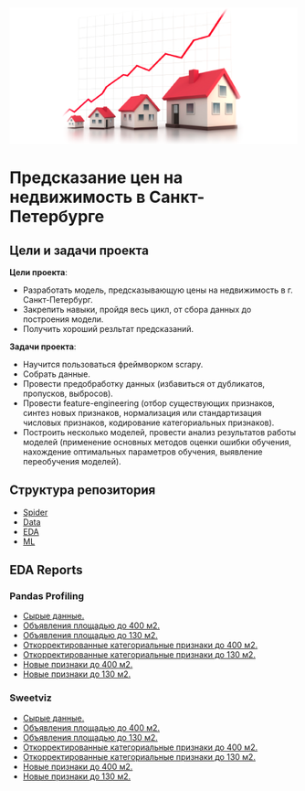 ![title](img/hpp.png)
# Предсказание цен на недвижимость в Санкт-Петербурге

## Цели и задачи проекта

**Цели проекта**:
 - Разработать модель, предсказывающую цены на недвижимость в г. Санкт-Петербург.
 - Закрепить навыки, пройдя весь цикл, от сбора данных до построения модели.
 - Получить хороший резльтат предсказаний.
 
**Задачи проекта**:
 - Научится пользоваться фреймворком scrapy.
 - Собрать данные.
 - Провести предобработку данных (избавиться от дубликатов, пропусков, выбросов).
 - Провести feature-engineering (отбор существующих признаков, синтез новых признаков, нормализация или стандартизация числовых признаков, кодирование категориальных признаков).
 - Построить несколько моделей, провести анализ результатов работы моделей (применение основных методов оценки ошибки обучения, нахождение оптимальных параметров обучения, выявление переобучения моделей).

## Структура репозитория

- [Spider](https://github.com/alxkzncoff/house_price_prediction/tree/master/domofond)
- [Data](https://github.com/alxkzncoff/house_price_prediction/tree/master/data)
- [EDA](https://github.com/alxkzncoff/house_price_prediction/tree/master/eda)
- [ML](https://github.com/alxkzncoff/house_price_prediction/tree/master/ml)

## EDA Reports

### Pandas Profiling

- [Сырые данные.](https://alxkzncoff.github.io/house_price_prediction/EDA_FLATS_PANDAS_PROFILING_REPORT.html)
- [Объявления площадью до 400 м2.](https://alxkzncoff.github.io/house_price_prediction/EDA_FLATS_400M2_PANDAS_PROFILING_REPORT.html)
- [Объявления площадью до 130 м2.](https://alxkzncoff.github.io/house_price_prediction/EDA_FLATS_130M2_PANDAS_PROFILING_REPORT.html)
- [Откорректированные категориальные признаки до 400 м2.](https://alxkzncoff.github.io/house_price_prediction/EDA_CAT_COR_FLATS_400M2_PANDAS_PROFILING_REPORT.html)
- [Откорректированные категориальные признаки до 130 м2.](https://alxkzncoff.github.io/house_price_prediction/EDA_CAT_COR_FLATS_130M2_PANDAS_PROFILING_REPORT.html)
- [Новые признаки до 400 м2.](https://alxkzncoff.github.io/house_price_prediction/NEW_FEATURES_400M2_PANDAS_PROFILING_REPORT.html)
- [Новые признаки до 130 м2.](https://alxkzncoff.github.io/house_price_prediction/NEW_FEATURES_130M2_PANDAS_PROFILING_REPORT.html)

### Sweetviz

- [Сырые данные.](https://alxkzncoff.github.io/house_price_prediction/EDA_FLATS_SWEETVIZ_REPORT.html)
- [Объявления площадью до 400 м2.](https://alxkzncoff.github.io/house_price_prediction/EDA_FLATS_400M2_SWEETVIZ_REPORT.html)
- [Объявления площадью до 130 м2.](https://alxkzncoff.github.io/house_price_prediction/EDA_FLATS_130M2_SWEETVIZ_REPORT.html)
- [Откорректированные категориальные признаки до 400 м2.](https://alxkzncoff.github.io/house_price_prediction/EDA_CAT_COR_FLATS_400M2_SWEETVIZ_REPORT.html)
- [Откорректированные категориальные признаки до 130 м2.](https://alxkzncoff.github.io/house_price_prediction/EDA_CAT_COR_FLATS_130M2_SWEETVIZ_REPORT.html)
- [Новые признаки до 400 м2.](https://alxkzncoff.github.io/house_price_prediction/NEW_FEATURES_400M2_SWEETVIZ_REPORT.html)
- [Новые признаки до 130 м2.](https://alxkzncoff.github.io/house_price_prediction/NEW_FEATURES_130M2_SWEETVIZ_REPORT.html)

